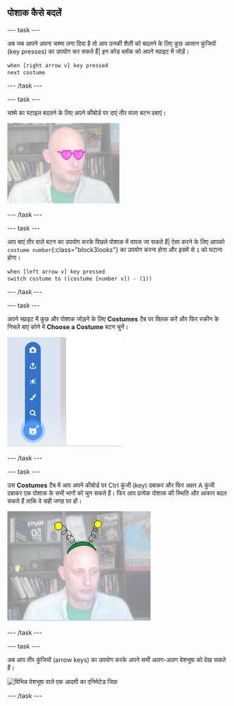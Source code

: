 ## पोशाक कैसे बदलें

--- task ---

अब जब आपने अपना चश्मा लगा दिया है तो आप उनकी शैली को बदलने के लिए कुछ आसान कुंजियों (key presses) का उपयोग कर सकते हैं| इन कोड ब्लॉक को अपने स्प्राइट में जोड़ें।

```blocks3
when [right arrow v] key pressed
next costume
```

--- /task ---

--- task ---

चश्मे का स्टाइल बदलने के लिए अपने कीबोर्ड पर दाएं तीर वाला बटन दबाएं।

![दिल के आकार का चश्मा पहने हुए एक आदमी की छवि](images/heart-glasses.png)

--- /task ---

--- task ---

आप बाएं तीर वाले बटन का उपयोग करके पिछले पोशाक में वापस जा सकते हैं| ऐसा करने के लिए आपको `costume number`{:class="block3looks"} का उपयोग करना होगा और इसमें से `1` को घटाना होगा।

```blocks3
when [left arrow v] key pressed
switch costume to ((costume [number v]) - (1))
```

--- /task ---

--- task ---

अपने स्प्राइट में कुछ और पोशाक जोड़ने के लिए **Costumes** टैब पर क्लिक करें और फिर स्क्रीन के निचले बाएं कोने में **Choose a Costume** बटन चुनें।

![choose a costume बटन दिखाने वाली छवि](images/choose-costume.png)

--- /task ---

--- task ---

उस **Costumes** टैब में आप अपने कीबोर्ड पर Ctrl कुंजी (key) दबाकर और फिर अक्षर A कुंजी दबाकर एक पोशाक के सभी भागों को चुन सकते हैं। फिर आप प्रत्येक पोशाक की स्थिति और आकार बदल सकते हैं ताकि वे सही जगह पर हों।

![उसके सिर पर विदेशी एंटीना के साथ आदमी की छवि](images/alien-antenna.png)

--- /task ---

--- task ---

अब आप तीर कुंजियों (arrow keys) का उपयोग करके अपने सभी अलग-अलग वेशभूषा को देख सकते हैं।

![विभिन्न वेशभूषा वाले एक आदमी का एनिमेटेड जिफ़](images/costumes.gif)

--- /task ---

